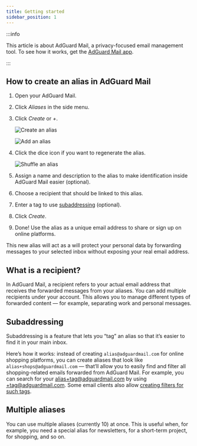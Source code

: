 ```yaml
---
title: Getting started
sidebar_position: 1
---
```


:::info

This article is about AdGuard Mail, a privacy-focused email management tool. To see how it works, get the [AdGuard Mail app](https://agrd.io/download-kb-mail).

:::

## How to create an alias in AdGuard Mail

1. Open your AdGuard Mail.
1. Click *Aliases* in the side menu.
1. Click *Create* or *+*.

    ![Create an alias](https://cdn.adtidy.org/content/kb/mail/first-alias-create.png)

    ![Add an alias](https://cdn.adtidy.org/content/kb/mail/aliases-create.png)

1. Click the dice icon if you want to regenerate the alias.

    ![Shuffle an alias](https://cdn.adtidy.org/content/kb/mail/alias-shuffle.png)

1. Assign a name and description to the alias to make identification inside AdGuard Mail easier (optional).

1. Choose a recipient that should be linked to this alias.

1. Enter a tag to use [subaddressing](#subaddressing) (optional).

1. Click *Create*.

1. Done! Use the alias as a unique email address to share or sign up on online platforms.

This new alias will act as a will protect your personal data by forwarding messages to your selected inbox without exposing your real email address.

## What is a recipient?

In AdGuard Mail, a recipient refers to your actual email address that receives the forwarded messages from your aliases. You can add multiple recipients under your account. This allows you to manage different types of forwarded content — for example, separating work and personal messages.

## Subaddressing

Subaddressing is a feature that lets you “tag” an alias so that it’s easier to find it in your main inbox.

Here’s how it works: instead of creating `alias@adguardmail.com` for online shopping platforms, you can create aliases that look like `alias+shops@adguardmail.com` — that’ll allow you to easily find and filter all shopping-related emails forwarded from AdGuard Mail. For example, you can search for your alias+tag@adguardmail.com by using +tag@adguardmail.com. Some email clients also allow [creating filters for such tags](https://support.google.com/mail/answer/6579?sjid=13237949311055776988-EU).

## Multiple aliases

You can use multiple aliases (currently 10) at once. This is useful when, for example, you need a special alias for newsletters, for a short-term project, for shopping, and so on.

